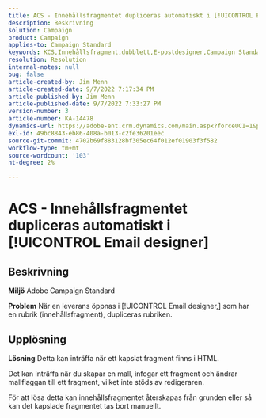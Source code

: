 ```yaml
---
title: ACS - Innehållsfragmentet dupliceras automatiskt i [!UICONTROL Email designer]
description: Beskrivning
solution: Campaign
product: Campaign
applies-to: Campaign Standard
keywords: KCS,Innehållsfragment,dubblett,E-postdesigner,Campaign Standard
resolution: Resolution
internal-notes: null
bug: false
article-created-by: Jim Menn
article-created-date: 9/7/2022 7:17:34 PM
article-published-by: Jim Menn
article-published-date: 9/7/2022 7:33:27 PM
version-number: 3
article-number: KA-14478
dynamics-url: https://adobe-ent.crm.dynamics.com/main.aspx?forceUCI=1&pagetype=entityrecord&etn=knowledgearticle&id=2ce9b3b5-e12e-ed11-9db1-0022480866ad
exl-id: 49bc8843-eb86-408a-b013-c2fe36201eec
source-git-commit: 4702b69f883128bf305ec64f012ef01903f3f582
workflow-type: tm+mt
source-wordcount: '103'
ht-degree: 2%

---
```


# ACS - Innehållsfragmentet dupliceras automatiskt i [!UICONTROL Email designer]

## Beskrivning


<b>Miljö</b>
Adobe Campaign Standard

<b>Problem</b>
När en leverans öppnas i [!UICONTROL Email designer,] som har en rubrik (innehållsfragment), dupliceras rubriken.


## Upplösning


<b>Lösning</b>
Detta kan inträffa när ett kapslat fragment finns i HTML.

Det kan inträffa när du skapar en mall, infogar ett fragment och ändrar mallflaggan till ett fragment, vilket inte stöds av redigeraren.

För att lösa detta kan innehållsfragmentet återskapas från grunden eller så kan det kapslade fragmentet tas bort manuellt.

